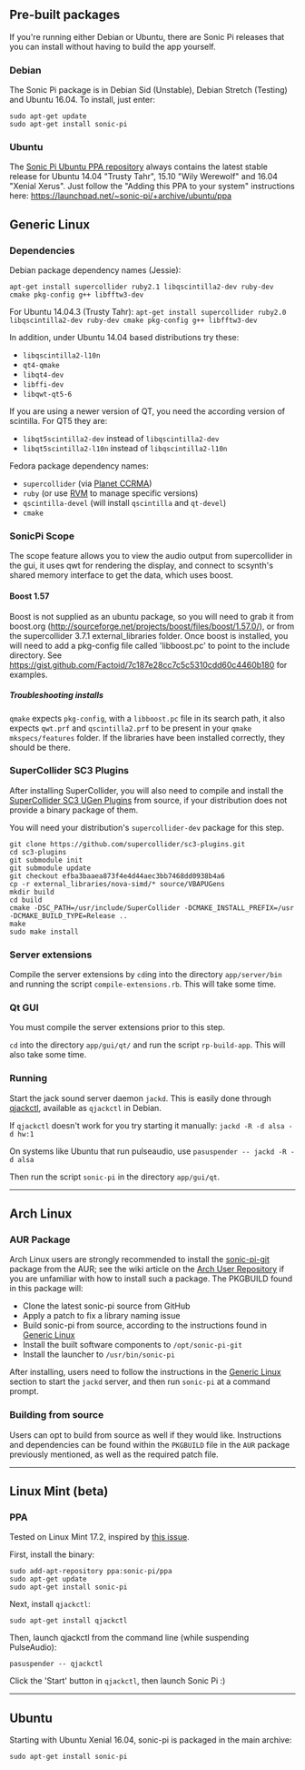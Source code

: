 ## Pre-built packages

If you're running either Debian or Ubuntu, there are Sonic Pi releases
that you can install without having to build the app yourself.

### Debian

The Sonic Pi package is in Debian Sid (Unstable), Debian Stretch
(Testing) and Ubuntu 16.04. To install, just enter:

```
sudo apt-get update
sudo apt-get install sonic-pi
```

### Ubuntu

The
[Sonic Pi Ubuntu PPA repository](https://launchpad.net/~sonic-pi/+archive/ubuntu/ppa)
always contains the latest stable release for Ubuntu 14.04 "Trusty
Tahr", 15.10 "Wily Werewolf" and 16.04 "Xenial Xerus". Just follow the
"Adding this PPA to your system" instructions here:
https://launchpad.net/~sonic-pi/+archive/ubuntu/ppa


## Generic Linux

### Dependencies

Debian package dependency names (Jessie):

`apt-get install supercollider ruby2.1 libqscintilla2-dev ruby-dev cmake pkg-config g++ libfftw3-dev`

For Ubuntu 14.04.3 (Trusty Tahr):
`apt-get install supercollider ruby2.0 libqscintilla2-dev ruby-dev cmake pkg-config g++ libfftw3-dev`

In addition, under Ubuntu 14.04 based distributions try these:

* `libqscintilla2-l10n`
* `qt4-qmake`
* `libqt4-dev`
* `libffi-dev`
* `libqwt-qt5-6`

If you are using a newer version of QT, you need the according version
of scintilla. For QT5 they are:

* `libqt5scintilla2-dev` instead of `libqscintilla2-dev`
* `libqt5scintilla2-l10n` instead of `libqscintilla2-l10n`

Fedora package dependency names:

* `supercollider` (via [Planet CCRMA](http://ccrma.stanford.edu/planetccrma/software/installplanettwenty.html))
* `ruby` (or use [RVM](http://rvm.io/) to manage specific versions)
* `qscintilla-devel` (will install `qscintilla` and `qt-devel`)
* `cmake`

### SonicPi Scope

The scope feature allows you to view the audio output from supercollider
in the gui, it uses qwt for rendering the display, and connect to
scsynth's shared memory interface to get the data, which uses boost.

#### Boost 1.57

Boost is not supplied as an ubuntu package, so you will need to grab it
from boost.org
(http://sourceforge.net/projects/boost/files/boost/1.57.0/), or from the
supercollider 3.7.1 external_libraries folder. Once boost is installed,
you will need to add a pkg-config file called 'libboost.pc' to point to
the include directory. See
https://gist.github.com/Factoid/7c187e28cc7c5c5310cdd60c4460b180 for
examples.

##### Troubleshooting installs

`qmake` expects `pkg-config`, with a `libboost.pc` file in its search
path, it also expects `qwt.prf` and `qscintilla2.prf` to be present in
your `qmake mkspecs/features` folder. If the libraries have been
installed correctly, they should be there.

### SuperCollider SC3 Plugins

After installing SuperCollider, you will also need to compile and
install the
[SuperCollider SC3 UGen Plugins](https://github.com/supercollider/sc3-plugins)
from source, if your distribution does not provide a binary package of
them.

You will need your distribution's `supercollider-dev` package for this
step.

```
git clone https://github.com/supercollider/sc3-plugins.git
cd sc3-plugins
git submodule init
git submodule update
git checkout efba3baaea873f4e4d44aec3bb7468dd0938b4a6
cp -r external_libraries/nova-simd/* source/VBAPUGens
mkdir build
cd build
cmake -DSC_PATH=/usr/include/SuperCollider -DCMAKE_INSTALL_PREFIX=/usr -DCMAKE_BUILD_TYPE=Release ..
make
sudo make install
```

### Server extensions

Compile the server extensions by `cd`ing into the directory
`app/server/bin` and running the script `compile-extensions.rb`. This
will take some time.

### Qt GUI

You must compile the server extensions prior to this step.

`cd` into the directory `app/gui/qt/` and run the script
`rp-build-app`. This will also take some time.

### Running

Start the jack sound server daemon `jackd`. This is easily done through
[qjackctl](http://qjackctl.sourceforge.net/), available as `qjackctl` in
Debian.

If `qjackctl` doesn't work for you try starting it manually:
`jackd -R -d alsa -d hw:1`

On systems like Ubuntu that run pulseaudio, use
`pasuspender -- jackd -R -d alsa`

Then run the script `sonic-pi` in the directory `app/gui/qt`.

----

## Arch Linux

### AUR Package

Arch Linux users are strongly recommended to install the
[sonic-pi-git](https://aur.archlinux.org/packages/sonic-pi-git/) package
from the AUR; see the wiki article on the
[Arch User Repository](https://wiki.archlinux.org/index.php/Arch_User_Repository)
if you are unfamiliar with how to install such a package. The PKGBUILD
found in this package will:

* Clone the latest sonic-pi source from GitHub
* Apply a patch to fix a library naming issue
* Build sonic-pi from source, according to the instructions found in
  [Generic Linux](#generic-linux)
* Install the built software components to `/opt/sonic-pi-git`
* Install the launcher to `/usr/bin/sonic-pi`

After installing, users need to follow the instructions in the
[Generic Linux](#generic-linux) section to start the `jackd` server, and
then run `sonic-pi` at a command prompt.

### Building from source

Users can opt to build from source as well if they would
like. Instructions and dependencies can be found within the `PKGBUILD`
file in the `AUR` package previously mentioned, as well as the required
patch file.

----

## Linux Mint (beta)

### PPA

Tested on Linux Mint 17.2, inspired by [this issue](https://github.com/samaaron/sonic-pi/issues/827).

First, install the binary:

```
sudo add-apt-repository ppa:sonic-pi/ppa
sudo apt-get update
sudo apt-get install sonic-pi
```

Next, install `qjackctl`:

`sudo apt-get install qjackctl`

Then, launch qjackctl from the command line (while suspending PulseAudio):

`pasuspender -- qjackctl`

Click the 'Start' button in `qjackctl`, then launch Sonic Pi :)

----

## Ubuntu

Starting with Ubuntu Xenial 16.04, sonic-pi is packaged in the main archive:

```
sudo apt-get install sonic-pi
```
